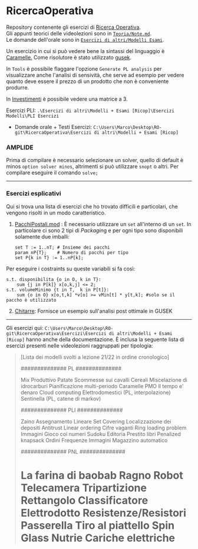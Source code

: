 # RicercaOperativa

Repository contenente gli esercizi di [Ricerca Operativa](https://homes.di.unimi.it/righini/Didattica/RicercaOperativa/Materiale/). <br/>
Gli appunti teorici delle videolezioni sono in [`Teoria/Note.md`](https://github.com/Pasinim/RicercaOperativa/blob/main/Teoria/Note.md). <br/>
Le domande dell'orale sono in [`Esercizi di altri/Modelli Esami`](https://github.com/Pasinim/RicercaOperativa/tree/main/Esercizi%20di%20altri/Modelli%20%2B%20Esami%20%5BRicop%5D). <br/>

Un esercizio in cui si può vedere bene la sintassi del linguaggio è [Caramelle.](https://github.com/Pasinim/RicercaOperativa/blob/main/ES_Sett/E%20-%20Caramelle)
Come risolutore è stato utilizzato [gusek](https://mega.nz/file/90MnlLyK#XCro_TxT1AEAf_K6S6UT1z9pAVCkxnUBqeESmbUmToA).

In `Tools` è possibile flaggare l'opzione `Generate PL analysis` per visualizzare anche l'analisi di sensività, che serve ad esempio per vedere quanto deve essere il prezzo di un prodotto che non è conveniente produrre. 

In [Investimenti]() è possibile vedere una matrice a 3.

Esercizi PLI: `.\Esercizi di altri\Modelli + Esami [Ricop]\Esercizi Modelli\PLI Esercizi`

- Domande orale + Testi Esercizi: `C:\Users\Marco\Desktop\RO-git\RicercaOperativa\Esercizi di altri\Modelli + Esami [Ricop]`

### AMPLIDE

Prima di compilare è necessario selezionare un solver, quello di default è minos `option solver minos`, altrimenti si può utilizzare `snopt` o altri. Per compilare eseguire il comando `solve;` 

___

### Esercizi esplicativi

Qui si trova una lista di esercizi che ho trovato difficili e particolari, che vengono risolti in un modo caratteristico.

1. [PacchiPostali.mod](https://github.com/Pasinim/RicercaOperativa/blob/main/_Gen24/PLI/PacchiPostali.mod) : È necessario utilizzare un `set` all'interno di un `set`. In particolare ci sono 2 tipi di *Packagin*g e per ogni tipo sono disponibili solamente due imballi:
   
   ```mathml
   set T := 1..nT; # Insieme dei pacchi
   param nP{T};    # Numero di pacchi per tipo
   set P{k in T} := 1..nP[k];
   ```

Per eseguire i costraints su queste variabili si fa così:

```mathml
s.t. disponibilita {o in O, k in T}:
    sum {j in P[k]} x[o,k,j] <= 2;
s.t. volumeMinimo {t in T,  k in P[t]}:
    sum {o in O} x[o,t,k] *v[o] >= vMin[t] * y[t,k]; #solo se il paccho è utilizzato
```

2. [Chitarre](https://github.com/Pasinim/RicercaOperativa/blob/main/TDE/pl/34.2_05-01-20_chitarre/soluzione.pdf): Fornisce un esempio sull'analisi post ottimale in GUSEK

____

Gli esercizi qui: `C:\Users\Marco\Desktop\RO-git\RicercaOperativa\Esercizi\Esercizi di altri\Modelli + Esami [Ricop]` hanno anche della documentazione. È inclusa la seguente lista di esercizi presenti nelle videolezioni raggruppati per tipologia:

> [Lista dei modelli svolti a lezione 21/22 in ordine cronologico]
> 
> ############## PL ##############
> 
> Mix Produttivo
> Patate
> Scommesse sui cavalli
> Cereali
> Miscelazione di idrocarburi 
> Pianificazione multi-periodo
> Caramelle
> PMO
> Il tempo e' denaro
> Cloud computing
> Elettrodomestici (PL, interpolazione)
> Sentinella (PL, catene di markov)
> 
> ############## PLI ##############
> 
> Zaino
> Assegnamento Lineare
> Set Covering
> Localizzazione dei depositi
> Antitrust
> Linear ordering
> Cifre vaganti
> Ring loading problem
> Immagini
> Gioco coi numeri
> Sudoku
> Editoria
> Prestito libri
> Penalized knapsack
> Ordini
> Frequenze
> Immagini
> Magazzino automatico
> 
> ############## PNL ##############
> 
> La farina di baobab
> Ragno
> Robot
> Telecamera
> Tripartizione
> Rettangolo
> Classificatore
> Elettrodotto
> Resistenze/Resistori
> Passerella
> Tiro al piattello
> Spin Glass
> Nutrie
> Cariche elettriche
> =======
